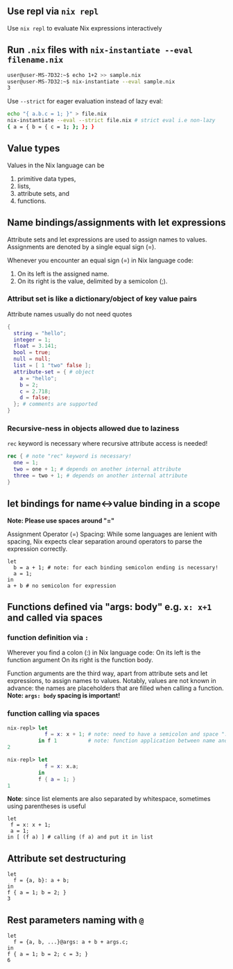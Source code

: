 ## Use repl via `nix repl`

Use `nix repl` to evaluate Nix expressions interactively

## Run `.nix` files with `nix-instantiate --eval filename.nix`

```bash
user@user-MS-7D32:~$ echo 1+2 >> sample.nix
user@user-MS-7D32:~$ nix-instantiate --eval sample.nix
3
```

Use `--strict` for eager evaluation instead of lazy eval:
```bash
echo "{ a.b.c = 1; }" > file.nix
nix-instantiate --eval --strict file.nix # strict eval i.e non-lazy
{ a = { b = { c = 1; }; }; }
```

## Value types

Values in the Nix language can be 
1. primitive data types, 
2. lists, 
3. attribute sets, and 
4. functions.

## Name bindings/assignments with let expressions

Attribute sets and let expressions are used to assign names to values. Assignments are denoted by a single equal sign (=).

Whenever you encounter an equal sign (=) in Nix language code:

1. On its left is the assigned name.
2. On its right is the value, delimited by a semicolon (;).

### Attribut set is like a dictionary/object of key value pairs


Attribute names usually do not need quotes
```nix
{
  string = "hello";
  integer = 1;
  float = 3.141;
  bool = true;
  null = null;
  list = [ 1 "two" false ];
  attribute-set = { # object
    a = "hello";
    b = 2;
    c = 2.718;
    d = false;
  }; # comments are supported
}
```

### Recursive-ness in objects allowed due to laziness

`rec` keyword is necessary where recursive attribute access is needed!

```nix
rec { # note "rec" keyword is necessary!
  one = 1;
  two = one + 1; # depends on another internal attribute
  three = two + 1; # depends on another internal attribute
}
```

## let bindings for name<->value binding in a scope

**Note: Please use spaces around "="**

Assignment Operator (=) Spacing: While some languages are lenient with spacing, Nix expects clear separation around operators to parse the expression correctly.

```
let
  b = a + 1; # note: for each binding semicolon ending is necessary!
  a = 1;
in
a + b # no semicolon for expression
```

## Functions defined via "args: body" e.g. `x: x+1` and called via spaces 

### function definition via `:`

Wherever you find a colon (:) in Nix language code:
On its left is the function argument
On its right is the function body.

Function arguments are the third way, apart from attribute sets and let expressions, to assign names to values. Notably, values are not known in advance: the names are placeholders that are filled when calling a function.
**Note: `args: body` spacing is important!** 

### function calling via spaces

```nix
nix-repl> let
            f = x: x + 1; # note: need to have a semicolon and space ": " between arguments and body
          in f 1          # note: function application between name and arg with spaces
2

nix-repl> let
            f = x: x.a;
          in
          f { a = 1; }
1
```

**Note**: since list elements are also separated by whitespace, sometimes using parentheses is useful
```
let
 f = x: x + 1;
 a = 1;
in [ (f a) ] # calling (f a) and put it in list
```

## Attribute set destructuring

```
let
  f = {a, b}: a + b;
in
f { a = 1; b = 2; }
3
```

## Rest parameters naming with `@`

```
let
  f = {a, b, ...}@args: a + b + args.c;
in
f { a = 1; b = 2; c = 3; }
6
```
